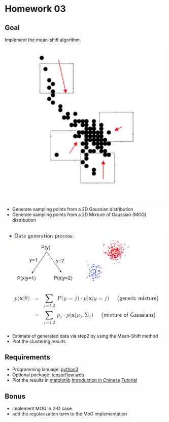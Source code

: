 # Homework 03
  
## Goal

Implement the mean-shift algorithm.

![The Mean-Shift Alogirthm](img/ms.png)

+ Generate sampling points from a 2D Gaussian distribution
+ Generate sampling points from a 2D Mixture of Gaussian (MOG) distribution

![Generate data via MoG](img/mog.png)

+ Estimate  of generated data via step2 by using the Mean-Shift method
+ Plot the clustering results


## Requirements

+ Programming lanuage: [python3](https://docs.python.org/3/tutorial/)
+ Optional package: [tensorflow web](https://www.tensorflow.org/)
+ Plot the results in [matplotlib](http://matplotlib.org/) [Introduction in Chinese](http://www.ibm.com/developerworks/cn/linux/l-matplotlib/index.html) [Tutorial](http://www.ast.uct.ac.za/~sarblyth/pythonGuide/PythonPlottingBeginnersGuide.pdf)

## Bonus

+ implement MOG in 2-D case
+ add the regularization term to the MoG implementation

